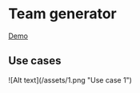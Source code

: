 # Team generator

[Demo](https://www.hmlsolutions.com/cloud13/rjs/index.php)

<h2>Use cases</h2>
![Alt text](/assets/1.png "Use case 1")
